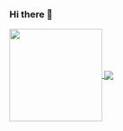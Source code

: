 ### Hi there 👋

<a href="https://github.com/xandecoelho5">
  <img height= "165em" align="center" src="https://github-readme-stats.vercel.app/api/?username=xandecoelho5&count_private=true&show_icons=true&theme=dracula" />
  <img heigth= "165em" align="center" src="https://github-readme-stats.vercel.app/api/top-langs/?username=xandecoelho5&layout=compact&theme=dracula&hide=HTML,CSS,SCSS,ShaderLab&langs_count=6" />
</a>

<!--
**xandecoelho5/xandecoelho5** is a ✨ _special_ ✨ repository because its `README.md` (this file) appears on your GitHub profile.

Here are some ideas to get you started:

- 🔭 I’m currently working on ...
- 🌱 I’m currently learning ...
- 👯 I’m looking to collaborate on ...
- 🤔 I’m looking for help with ...
- 💬 Ask me about ...
- 📫 How to reach me: ...
- 😄 Pronouns: ...
- ⚡ Fun fact: ...
-->

